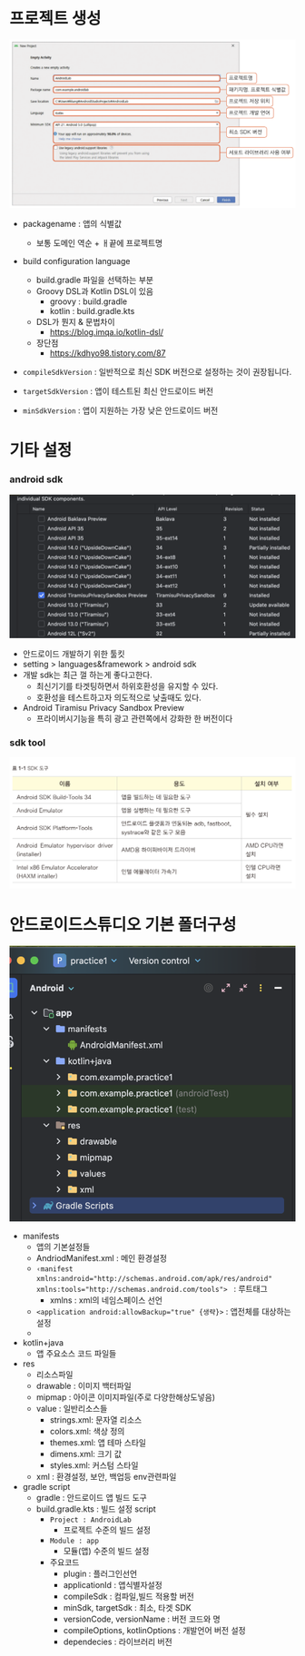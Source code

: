 # 프로젝트 생성
![](assets/setting-20241219232030173.png)

- packagename : 앱의 식별값
	- 보통 도메인 역순 + ㅐ끝에 프로젝트명
- build configuration language
	- build.gradle 파일을 선택하는 부분
	- Groovy DSL과 Kotlin DSL이 있음
		- groovy : build.gradle
		- kotlin : build.gradle.kts
	- DSL가 뭔지 & 문법차이
		- https://blog.imqa.io/kotlin-dsl/
	- 장단점
		- https://kdhyo98.tistory.com/87

- `compileSdkVersion` :  일반적으로 최신 SDK 버전으로 설정하는 것이 권장됩니다.
- `targetSdkVersion` : 앱이 테스트된 최신 안드로이드 버전
- `minSdkVersion` : 앱이 지원하는 가장 낮은 안드로이드 버전

# 기타 설정
### android sdk 
![](assets/1_setting-20241221011941321.png)
- 안드로이드 개발하기 위한 툴킷
- setting > languages&framework > android sdk
- 개발 sdk는 최근 껄 하는게 좋다고한다.
	- 최신기기를 타겟팅하면서 하위호환성을 유지할 수 있다.
	- 호환성을 테스트하고자 의도적으로 낮출때도 있다.
- Android Tiramisu Privacy Sandbox Preview
	- 프라이버시기능을 특히 광고 관련쪽에서 강화한 한 버전이다

### sdk tool
![](assets/1_setting-20241221013449422.png)

# 안드로이드스튜디오 기본 폴더구성

![](assets/1_setting-20241221035822530.png)
- manifests
	- 앱의 기본설정들
	- AndriodManifest.xml : 메인 환경설정
	- `‹manifest xmlns:android="http://schemas.android.com/apk/res/android" xmlns:tools="http://schemas.android.com/tools"> `  : 루트태그
		- xmlns : xml의 네임스페이스 선언
	- `<application android:allowBackup="true" {생략}>` : 앱전체를 대상하는 설정
	- 
- kotlin+java
	- 앱 주요소스 코드 파일들
- res
	- 리소스파일
	- drawable : 이미지 백터파일
	- mipmap : 아이콘 이미지파일(주로 다양한해상도넣음)
	- value : 일반리소스들
		- strings.xml: 문자열 리소스
		- colors.xml: 색상 정의
		- themes.xml: 앱 테마 스타일
		- dimens.xml: 크기 값
		- styles.xml: 커스텀 스타일
	- xml : 환경설정, 보안, 백업등 env관련파일
- gradle script
	- gradle : 안드로이드 앱 빌드 도구
	- build.gradle.kts : 빌드 설정 script
		- `Project : AndroidLab`
			- 프로젝트 수준의 빌드 설정
		- `Module : app`
			- 모듈(앱) 수준의 빌드 설정
		- 주요코드
			- plugin : 플러그인선언
			- applicationId : 앱식별자설정
			- compileSdk : 컴파일,빌드 적용할 버전
			- minSdk, targetSdk : 최소, 타겟 SDK
			- versionCode, versionName : 버전 코드와 명
			- compileOptions, kotlinOptions : 개발언어 버전 설정
			- dependecies : 라이브러리 버전

